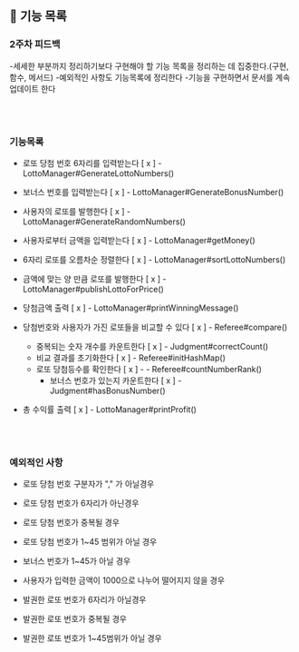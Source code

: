 ## 🚀 기능 목록

### 2주차 피드백
-세세한 부분까지 정리하기보다 구현해야 할 기능 목록을 정리하는 데 집중한다.(구현, 함수, 메서드)
-예외적인 사항도 기능목록에 정리한다
-기능을 구현하면서 문서를 계속 업데이트 한다

<br><br>
### 기능목록
- 로또 당첨 번호 6자리를 입력받는다 [ x ] - LottoManager#GenerateLottoNumbers()
- 보너스 번호를 입력받는다 [ x ] -  LottoManager#GenerateBonusNumber()


- 사용자의 로또를 발행한다 [ x ] - LottoManager#GenerateRandomNumbers()
- 사용자로부터 금액을 입력받는다 [ x ] - LottoManager#getMoney()
- 6자리 로또를 오름차순 정렬한다 [ x ] - LottoManager#sortLottoNumbers()
- 금액에 맞는 양 만큼 로또를 발행한다 [ x ] - LottoManager#publishLottoForPrice()
- 당첨금액 출력 [ x ] - LottoManager#printWinningMessage()


- 당첨번호와 사용자가 가진 로또들을 비교할 수 있다 [ x ] - Referee#compare()
  - 중복되는 숫자 개수를 카운트한다 [ x ] - Judgment#correctCount()
  - 비교 결과를 초기화한다 [ x ] - Referee#initHashMap()
  - 로또 당첨등수를 확인한다 [ x ] - - Referee#countNumberRank()
    - 보너스 번호가 있는지 카운트한다 [ x ] - Judgment#hasBonusNumber()


- 총 수익률 출력 [ x ] - LottoManager#printProfit()



<br><br>
### 예외적인 사항
- 로또 당첨 번호 구분자가 "," 가 아닐경우
- 로또 당첨 번호가 6자리가 아닌경우
- 로또 당첨 번호가 중복될 경우
- 로또 당첨 번호가 1~45 범위가 아닐 경우
- 보너스 번호가 1~45가 아닐 경우

- 사용자가 입력한 금액이 1000으로 나누어 떨어지지 않을 경우
- 발권한 로또 번호가 6자리가 아닐경우
- 발권한 로또 번호가 중복될 경우
- 발권한 로또 번호가 1~45범위가 아닐 경우